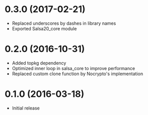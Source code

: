 # 0.3.0 (2017-02-21)

* Replaced underscores by dashes in library names
* Exported Salsa20_core module

# 0.2.0 (2016-10-31)

* Added topkg dependency
* Optimized inner loop in salsa_core to improve performance
* Replaced custom clone function by Nocrypto's implementation

# 0.1.0 (2016-03-18)

* Initial release
